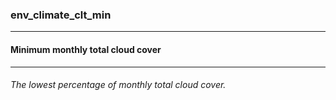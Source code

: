 ### env_climate_clt_min



------
#### Minimum monthly total cloud cover



------
###### The lowest percentage of monthly total cloud cover.